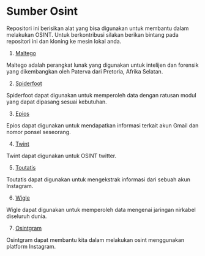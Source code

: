 # Sumber Osint
Repositori ini berisikan alat yang bisa digunakan untuk membantu dalam melakukan OSINT. Untuk berkontribusi silakan berikan bintang pada repositori ini dan kloning ke mesin lokal anda. 
<br>
1. [Maltego](https://www.maltego.com/)

Maltego adalah perangkat lunak yang digunakan untuk intelijen dan forensik yang dikembangkan oleh Paterva dari Pretoria, Afrika Selatan.

2. [Spiderfoot](https://www.spiderfoot.net/)

Spiderfoot dapat digunakan untuk memperoleh data dengan ratusan modul yang dapat dipasang sesuai kebutuhan.

3. [Epios](https://tools.epieos.com/)

Epios dapat digunakan untuk mendapatkan informasi terkait akun Gmail dan nomor ponsel seseorang.

4. [Twint](https://github.com/twintproject/twint)

Twint dapat digunakan untuk OSINT twitter.

5. [Toutatis](https://github.com/megadose/toutatis)

Toutatis dapat digunakan untuk mengekstrak informasi dari sebuah akun Instagram.

6. [Wigle](https://wigle.net/)

Wigle dapat digunakan untuk memperoleh data mengenai jaringan nirkabel diseluruh dunia.

7. [Osintgram](https://github.com/Datalux/Osintgram)

Osintgram dapat membantu kita dalam melakukan osint menggunakan platform Instagram.
